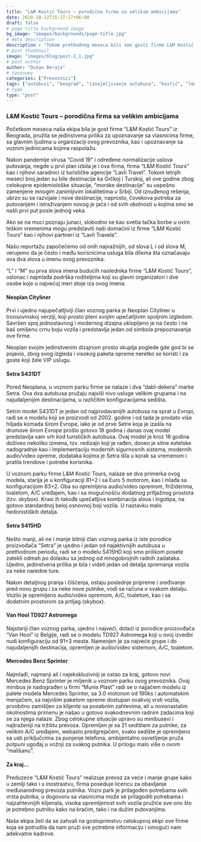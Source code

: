 ```yaml
---
title: "L&M Kostić Tours – porodična firma sa velikim ambicijama"
date: 2020-10-12T15:27:17+06:00
draft: false
# page title background image
bg_image: "images/backgrounds/page-title.jpg"
# meta description
description : "Tokom prethodnog meseca bili smo gosti firme L&M Kostić Tours iz Beograda, porodične firme sa velikim ambicijama i rezultatima iza sebe u prethodnom periodu."
# post thumbnail
image: "images/blog/post-2_1.jpg"
# post author
author: "Dušan Beraja"
# taxonomy
categories: ["Prevoznici"]
tags: ["autobusi", "beograd", "iznajmljivanje autobusa", "kostić", "l&m", "l&m kostić tours", "lavli travel", "neoplan", "neoplan cityliner", "setra", "setra S415HD", "setra S431DT", "tours", "turizam", "van hool", "van hool astromega td927"]
# type
type: "post"
---
```


### L&M Kostić Tours – porodična firma sa velikim ambicijama

Početkom meseca naša ekipa bila je gost firme “L&M Kostić Tours” iz Beograda, pružila se jedinstvena prilika za upoznavanje sa vlasnicima firme, sa glavnim ljudima u organizaciji ovog prevoznika, kao i upoznavanje sa voznim jedinicama kojima raspolažu.

Nakon pandemije virusa “Covid 19” i određene normalizacije uslova putovanja, negde u prvi plan izbila je i ova firma, firma “L&M Kostić Tours” kao i njihovi saradnici iz turističke agencije “Lavli Travel”. Tokom letnjih meseci broj jedan su bile destinacije ka Grčkoj i Turskoj, ali ove godine zbog celokupne epidemiološke situacije, “morske destinacije” su uspešno zamenjene mnogim zanimljivim lokalitetima u Srbiji. Od iznuđenog rešenja, ubrzo su se razvijale i nove destinacije, naprosto, čovekova potreba za putovanjem i istraživanjem novog je jača i od svih okolnosti u kojima smo se našli prvi put posle jednog veka.

Ako se na muci poznaju junaci, slobodno se kao svetla tačka borbe u ovim teškim vremenima mogu predstaviti naši domaćini iz firme “L&M Kostić Tours” kao i njihovi partneri iz “Lavli Travela”.

Našu reportažu započećemo od onih najvažnijih, od slova L i od slova M, verujemo da je često i među korisnicima usluga bila dilema šta označavaju ova dva slova u imenu ovog prevoznika.

“L” i “M” su prva slova imena budućih naslednika firme “L&M Kostić Tours”, oslonac i najmlađa podrška roditeljima koji su glavni organizatori i dve osobe koje u najvećoj meri stoje iza ovog imena.

#### Neoplan Cityliner
Prvi i ujedno najupečatljiviji član voznog parka je Neoplan Cityliner u troosovinskoj verziji, koji prosto pleni svojim upečatljivim spoljnim izgledom. Savršen spoj jednostavnog i modernog dizajna uklopljeno je na često i ne baš omiljenu crnu boju vozila i predstavlja jedan od simbola prepoznavanja ove firme.

Neoplan svojim jedinstvenim dizajnom prosto skuplja poglede gde god bi se pojavio, zbog svog izgleda i visokog paketa opreme neretko se koristi i za goste koji žele VIP uslugu.

#### Setra S431DT

Pored Neoplana, u voznom parku firme se nalaze i dva “dabl-dekera” marke Setra. Ova dva autobusa pružaju najviši nivo usluge velikim grupama i na najudaljenijim destinacijama, u različitim konfiguracijama sedišta.

Setrin model S431DT je jedan od najprodavanijih autobusa na sprat u Evropi, radi se o modelu koji se proizvodi od 2002. godine i od tada je prodato više hiljada komada širom Evrope, iako je od prve Setre koja je izašla na drumove širom Evrope prošlo gotovo 18 godina i danas ovaj model predstavlja sam vrh kod turističkih autobusa. Ovaj model je kroz 18 godina doživeo nekoliko izmena, tzv. redizajn koji je rađen, doneo je sitne estetske nadogradnje kao i implementaciju modernih sigurnosnih sistema, modernih audio/video opreme, dodataka kojima je Setra išla u korak sa vremenom i pratila trendove i potrebe korisnika.

U voznom parku firme L&M Kostić Tours, nalaze se dva primerka ovog modela, starija je u konfiguraciji 81+2 i sa Euro 5 motorom, kao i mlađa sa konfiguracijom 83+2. Oba su opremljena audio/video opremom, frižiderima, toaletom, A/C uređajem, kao i sa mogućnošću dodatnog prtljažnog prostora (tzv. skybox). Krasi ih takođe upečatljiva kombinacija slova i logotipa, na gotovo standardnoj beloj osnovnoj boji vozila. U nastavku malo hedonistiških detalja.

#### Setra S415HD

Nešto manji, ali ne i manje bitniji član voznog parka iz iste porodice proizvođača “Setra” je ujedno i jedan od najaktivnijih autobusa u prethodnom periodu, radi se o modelu S415HD koji smo prilikom posete zatekli odmah po dolasku sa jednog od mnogobrojnih radnih zadataka. Ujedno, jedinstvena prilika je bila i videti jedan od detalja spremanja vozila za neke naredne ture.

Nakon detaljnog pranja i čišćenja, ostaju poslednje pripreme i sređivanje pred novu grupu i za neke nove putnike, vodi se računa o svakom detalju. Vozilo je opremljeno audio/video opremom, A/C, toaletom, kao i sa dodatnim prostorom za prtljag (skybox).

#### Van Hool TD927 Astromega

Najstariji član voznog parka, ujedno i najveći, dolazi iz porodice proizovđača “Van Hool” iz Belgije, radi se o modelu TD927 Astromega koji u ovoj izvedbi nudi konfiguraciju od 91+3 mesta. Namenjen je za najveće grupe i do najudaljenijih destinacija, opremljen je audio/video sistemom, A/C, toaletom.

#### Mercedes Benz Sprinter

Najmlađi, najmanji ali i najekskluzivniji je ostao za kraj, gotovo novi Mercedes Benz Sprinter je miljenik u voznom parku ovog prevoznika. Ovaj minibus je nadograđen u firmi “Munis Plast” radi se o najjačem modelu iz palete modela Mercedes Sprinter, sa 3.0 motorom od 190ks i automatskim menjačem, sa najvišim paketom opreme dostupan ovakvoj vrsti vozila, prvobitno zamišljen za klijente sa posebnim zahtevima, ali u novonastalim okolnostima primenu je našao u gotovo svakodnevnim radnim zadacima koji se za njega nalaze. Zbog celokupne situacije upravo su minibusevi i najtraženiji na tržištu prevoza. Opremljen je sa 21 sedištem za putnike, za velikim A/C uređajem, webasto predgrejačem, svako sedište je opremljeno sa usb priključcima za punjenje telefona, ambijentalno osvetljenje pruža potpuni ugođaj u vožnji za svakog putnika. U prilogu malo više o ovom “mališanu”.

#### Za kraj...

Preduzeće “L&M Kostić Tours” realizuje prevoz za veće i manje grupe kako u zemlji tako i u inostrastvu, firma poseduje licencu za obavljanje međunarodnog prevoza putnika. Vozni park je prilagođen potrebama svih vrsta putnika, u dogovoru sa vlasnicima može se prilagoditi potrebama i najzahtevnijih klijenata, visoka opremljenost svih vozila pružiće sve ono što je potrebno putniku kako na kraćim, tako i na dužim putovanjima.

Naša ekipa želi da se zahvali na gostoprimstvu celokupnoj ekipi ove firme koja se potrudila da nam pruži sve potrebne informaciju i omogući nam adekvatne kadrove.